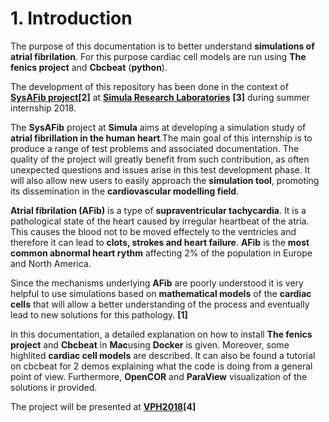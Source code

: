 # 1. Introduction

The purpose of this documentation is to better understand **simulations of atrial fibrilation**. For this purpose cardiac cell models are run using **The fenics project** and **Cbcbeat** (**python**). 


The development of this repository has been done in the context of [**SysAFib project**](https://www.simula.no/research/projects/sysafib-systems-medicine-diagnosis-and-stratification-atrial-fibrillation)**[2]** at [**Simula Research Laboratories**](https://www.simula.no/) **[3]** during summer internship 2018.

The **SysAFib** project at **Simula** aims at developing a simulation study of **atrial fibrillation in the human heart**.The main goal of this internship is to produce a range of test problems and associated documentation. The quality of the project will greatly benefit from such contribution, as often unexpected questions and issues arise in this test development phase. It will also allow new users to easily approach the **simulation tool**, promoting its dissemination in the **cardiovascular modelling field**.


**Atrial fibrilation (AFib)**  is a  type of **supraventricular tachycardia**. It is a pathological state of the heart caused by irregular heartbeat of the atria. This causes the blood not to be moved effectely to the ventricles and therefore it can lead to **clots, strokes and heart failure**. **AFib** is the **most common abnormal heart rythm** affecting 2% of the population in Europe and North America. 

Since the mechanisms underlying **AFib** are poorly understood it is very helpful to use simulations based on **mathematical models** of the **cardiac cells** that will allow a better understanding of the process and eventually lead to new solutions for this pathology. **[1]**

In this documentation, a detailed explanation on how to install **The fenics project** and **Cbcbeat** in **Mac**using **Docker** is given. Moreover, some highlited **cardiac cell models** are described. It can also be found a tutorial on cbcbeat for 2 demos explaining what the code is doing from a general point of view. Furthermore, **OpenCOR** and **ParaView** visualization of the solutions ir provided. 


The project will be presented at [**VPH2018**](http://vph-conference.org/)**[4]**









